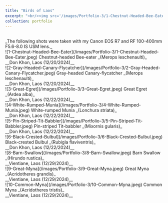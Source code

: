```yaml
---
title: "Birds of Laos"
excerpt: "<br/><img src='/images/Portfolio-3/1-Chestnut-Headed-Bee-Eater.jpeg'>"
collection: portfolio
---
```


<br/>
_The following shots were taken with my Canon EOS R7 and RF 100-400mm F5.6-8.0 IS USM lens._

<br/>
![1-Chestnut-Headed-Bee-Eater](/images/Portfolio-3/1-Chestnut-Headed-Bee-Eater.jpeg)
Chestnut-headed Bee-eater _(Merops leschenaulti)_ <br/> __Don Khon, Laos (12/20/2024)__

<br/>
![2-Gray-Headed-Canary-Flycatcher](/images/Portfolio-3/2-Gray-Headed-Canary-Flycatcher.jpeg)
Gray-headed Canary-flycatcher _(Merops leschenaulti)_ <br/> __Don Khon, Laos (12/20/2024)__

<br/>
![3-Great-Egret](/images/Portfolio-3/3-Great-Egret.jpeg)
Great Egret _(Ardea alba)_ <br/> __Don Khon, Laos (12/22/2024)__

<br/>
![4-White-Rumped-Munia](/images/Portfolio-3/4-White-Rumped-Munia.jpeg)
White-rumped Munia _(Lonchura striata)_ <br/> __Don Khon, Laos (12/22/2024)__

<br/>
![5-Pin-Striped-Tit-Babbler](/images/Portfolio-3/5-Pin-Striped-Tit-Babbler.jpeg)
Pin-striped Tit-babbler _(Mixornis gularis)_ <br/> __Don Khon, Laos (12/22/2024)__

<br/>
![6-Black-Crested-Bulbul](/images/Portfolio-3/6-Black-Crested-Bulbul.jpeg)
Black-crested Bulbul _(Rubigla flaviventris)_ <br/> __Don Khon, Laos (12/22/2024)__

<br/>
![8-Barn-Swallow](/images/Portfolio-3/8-Barn-Swallow.jpeg)
Barn Swallow _(Hirundo rustica)_ <br/> __Vientiane, Laos (12/29/2024)__

<br/>
![9-Great-Myna](/images/Portfolio-3/9-Great-Myna.jpeg)
Great Myna _(Acridotheres grandis)_ <br/> __Vientiane, Laos (12/29/2024)__

<br/>
![10-Common-Myna](/images/Portfolio-3/10-Common-Myna.jpeg)
Common Myna _(Acridotheres tristis)_ <br/> __Vientiane, Laos (12/29/2024)__

